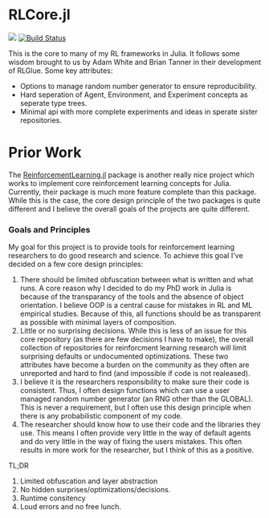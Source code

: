 # RLCore.jl

[![](https://img.shields.io/badge/docs-dev-blue.svg)](https://mkschleg.github.io/RLCore.jl/dev)
[![Build Status](https://travis-ci.com/mkschleg/JuliaRL.jl.svg?branch=refactor)](https://travis-ci.com/mkschleg/RLCore.jl)


This is the core to many of my RL frameworks in Julia. It follows some wisdom brought to us by Adam White and Brian Tanner in their development of RLGlue. Some key attributes:

- Options to manage random number generator to ensure reproducibility.
- Hard seperation of Agent, Environment, and Experiment concepts as seperate type trees.
- Minimal api with more complete experiments and ideas in sperate sister repositories.

# Prior Work

The [ReinforcementLearning.jl](https://github.com/JuliaReinforcementLearning/ReinforcementLearning.jl) package is another really nice project which works to implement core reinforcement learning concepts for Julia. Currently, their package is much more feature complete than this package. While this is the case, the core design principle of the two packages is quite different and I believe the overall goals of the projects are quite different.

### Goals and Principles

  My goal for this project is to provide tools for reinforcement learning researchers to do good research and science. To achieve this goal I've decided on a few core design principles:
  
  1. There should be limited obfuscation between what is written and what runs. A core reason why I decided to do my PhD work in Julia is because of the transparancy of the tools and the absence of object orientation. I believe OOP is a central cause for mistakes in RL and ML empirical studies. Because of this, all functions should be as transparent as possible with minimal layers of composition.
  2. Little or no surprising decisions. While this is less of an issue for this core repository (as there are few decisions I have to make), the overall collection of repositories for reinforcment learning research will limit surprising defaults or undocumented optimizations. These two attributes have become a burden on the community as they often are unreported and hard to find (and impossible if code is not realeased). 
  3. I believe it is the researchers responsibility to make sure their code is consistent. Thus, I often design functions which can use a user managed random number generator (an RNG other than the GLOBAL). This is never a requirement, but I often use this design principle when there is any probabilistic component of my code.
  4. The researcher should know how to use their code and the libraries they use. This means I often provide very little in the way of default agents and do very little in the way of fixing the users mistakes. This often results in more work for the researcher, but I think of this as a positive.
  
  TL;DR
  1. Limited obfuscation and layer abstraction
  2. No hidden surprises/optimizations/decisions.
  3. Runtime consitency
  4. Loud errors and no free lunch.


